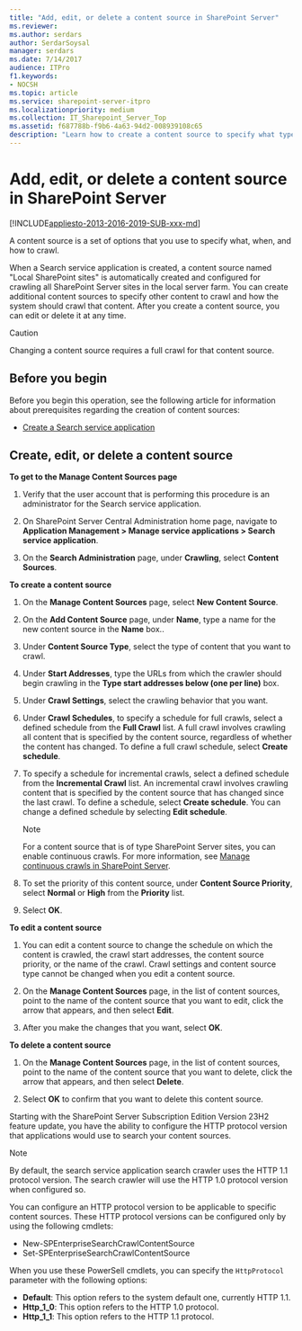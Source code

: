 ```yaml
---
title: "Add, edit, or delete a content source in SharePoint Server"
ms.reviewer: 
ms.author: serdars
author: SerdarSoysal
manager: serdars
ms.date: 7/14/2017
audience: ITPro
f1.keywords:
- NOCSH
ms.topic: article
ms.service: sharepoint-server-itpro
ms.localizationpriority: medium
ms.collection: IT_Sharepoint_Server_Top
ms.assetid: f687788b-f9b6-4a63-94d2-008939108c65
description: "Learn how to create a content source to specify what type of content to crawl, schedules for crawling, start addresses, and crawl priority."
---
```


# Add, edit, or delete a content source in SharePoint Server

[!INCLUDE[appliesto-2013-2016-2019-SUB-xxx-md](../includes/appliesto-2013-2016-2019-SUB-xxx-md.md)]
  
A content source is a set of options that you use to specify what, when, and how to crawl. 
  
When a Search service application is created, a content source named "Local SharePoint sites" is automatically created and configured for crawling all SharePoint Server sites in the local server farm. You can create additional content sources to specify other content to crawl and how the system should crawl that content. After you create a content source, you can edit or delete it at any time. 
  
> [!CAUTION]
> Changing a content source requires a full crawl for that content source. 
  
    
## Before you begin
<a name="begin"> </a>

Before you begin this operation, see the following article for information about prerequisites regarding the creation of content sources: 
  
- [Create a Search service application](create-and-configure-a-search-service-application.md)

    
## Create, edit, or delete a content source

<a name="proc1"> </a>

 **To get to the Manage Content Sources page**
  
1. Verify that the user account that is performing this procedure is an administrator for the Search service application. 
    
2. On SharePoint Server Central Administration home page, navigate to **Application Management > Manage service applications > Search service application**.
      
3. On the **Search Administration** page, under **Crawling**, select **Content Sources**.
    

<a name="proc2"> </a>

 **To create a content source**
  
1. On the **Manage Content Sources** page, select **New Content Source**.
    
2. On the **Add Content Source** page, under **Name**, type a name for the new content source in the **Name** box.. 
    
3. Under **Content Source Type**, select the type of content that you want to crawl. 
    
4. Under **Start Addresses**, type the URLs from which the crawler should begin crawling in the **Type start addresses below (one per line)** box.
    
5. Under **Crawl Settings**, select the crawling behavior that you want.
    
6. Under **Crawl Schedules**, to specify a schedule for full crawls, select a defined schedule from the **Full Crawl** list. A full crawl involves crawling all content that is specified by the content source, regardless of whether the content has changed. To define a full crawl schedule, select **Create schedule**.
    
7. To specify a schedule for incremental crawls, select a defined schedule from the **Incremental Crawl** list. An incremental crawl involves crawling content that is specified by the content source that has changed since the last crawl. To define a schedule, select **Create schedule**. You can change a defined schedule by selecting **Edit schedule**.
    
   > [!NOTE]
   > For a content source that is of type SharePoint Server sites, you can enable continuous crawls. For more information, see [Manage continuous crawls in SharePoint Server](manage-continuous-crawls.md). 
  
8. To set the priority of this content source, under **Content Source Priority**, select **Normal** or **High** from the **Priority** list. 
    
9. Select **OK**. 
    

<a name="proc3"> </a>

 **To edit a content source**
  
1. You can edit a content source to change the schedule on which the content is crawled, the crawl start addresses, the content source priority, or the name of the crawl. Crawl settings and content source type cannot be changed when you edit a content source.
    
2. On the **Manage Content Sources** page, in the list of content sources, point to the name of the content source that you want to edit, click the arrow that appears, and then select **Edit**. 
    
3. After you make the changes that you want, select **OK**.

<a name="proc4"> </a>

 **To delete a content source**
  
1. On the **Manage Content Sources** page, in the list of content sources, point to the name of the content source that you want to delete, click the arrow that appears, and then select **Delete**.
    
2. Select **OK** to confirm that you want to delete this content source. 
    
Starting with the SharePoint Server Subscription Edition Version 23H2 feature update, you have the ability to configure the HTTP protocol version that applications would use to search your content sources.

> [!NOTE]
> By default, the search service application search crawler uses the HTTP 1.1 protocol version. The search crawler will use the HTTP 1.0 protocol version when configured so.

You can configure an HTTP protocol version to be applicable to specific content sources. These HTTP protocol versions can be configured only by using the following cmdlets:

- New-SPEnterpriseSearchCrawlContentSource
- Set-SPEnterpriseSearchCrawlContentSource

When you use these PowerSell cmdlets, you can specify the `HttpProtocol` parameter with the following options:

- **Default**: This option refers to the system default one, currently HTTP 1.1.
- **Http_1_0**: This option refers to the HTTP 1.0 protocol.
- **Http_1_1**: This option refers to the HTTP 1.1 protocol.
